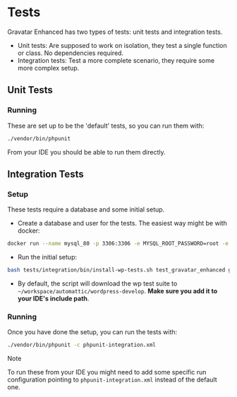 # Tests

Gravatar Enhanced has two types of tests: unit tests and integration tests.
- Unit tests: Are supposed to work on isolation, they test a single function or class. No dependencies required.
- Integration tests: Test a more complete scenario, they require some more complex setup.

## Unit Tests

### Running
These are set up to be the 'default' tests, so you can run them with:
```bash
./vendor/bin/phpunit
```

From your IDE you should be able to run them directly.

## Integration Tests

### Setup
These tests require a database and some initial setup.

- Create a database and user for the tests. The easiest way might be with docker:
```bash
docker run --name mysql_80 -p 3306:3306 -e MYSQL_ROOT_PASSWORD=root -e MYSQL_DATABASE=test_gravatar_enhanced -e MYSQL_USER=gravatar_enhanced -e MYSQL_PASSWORD=gravatar_enhanced --rm -d mysql:8.0
```
- Run the initial setup:
```bash
bash tests/integration/bin/install-wp-tests.sh test_gravatar_enhanced gravatar_enhanced 'gravatar_enhanced' 127.0.0.1 latest true
```
- By default, the script will download the wp test suite to `~/workspace/automattic/wordpress-develop`. **Make sure you add it to your IDE's include path**.


### Running
Once you have done the setup, you can run the tests with:
```bash
./vendor/bin/phpunit -c phpunit-integration.xml
```

> [!NOTE]
> To run these from your IDE you might need to add some specific run configuration pointing to `phpunit-integration.xml` instead of the default one.
